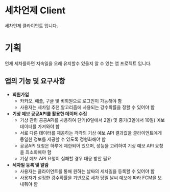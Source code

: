 # 세차언제 Client
세차언제 클라이언트 입니다.

# 기획
언제 세차를하면 지속일을 오래 유지할수 있을지 알 수 있는 앱 프로젝트 입니다.

## 앱의 기능 및 요구사항

- **회원가입**
    - 카카오, 애플, 구글 및 비회원으로 로그인이 가능해야 함
    - 사용자는 세차일 추천 알고리즘에 사용되는 강수확률을 정할 수 있어야 함
- **기상 예보 공공API를 활용한 데이터 수집**
    - 기상 관련 공공API를 사용하여 단기(0일에서 2일) 및 중기(3일에서 10일) 예보 데이터를 가져와야 함
    - 서로 다른 데이터를 제공하는 각각의 기상 예보 API 결과값을 클라이언트에게 동일한 정보를 제공할 수 있도록 정형화해야 함
    - 공공API 요청은 하루에 제한되어 있으며, 성능을 고려하여 기상 예보 API 요청을 최소화해야 함
    - 기상 예보 API 요청이 실패할 경우 대응 방안 필요
- **세차일 등록 및 알람**
    - 사용자는 클라이언트를 통해 원하는 날짜의 세차일을 등록할 수 있어야 함
    - 사용자가 설정한 강수확률을 기반으로 세차 당일 날씨 예보에 따라 FCM을 보내줘야 함
